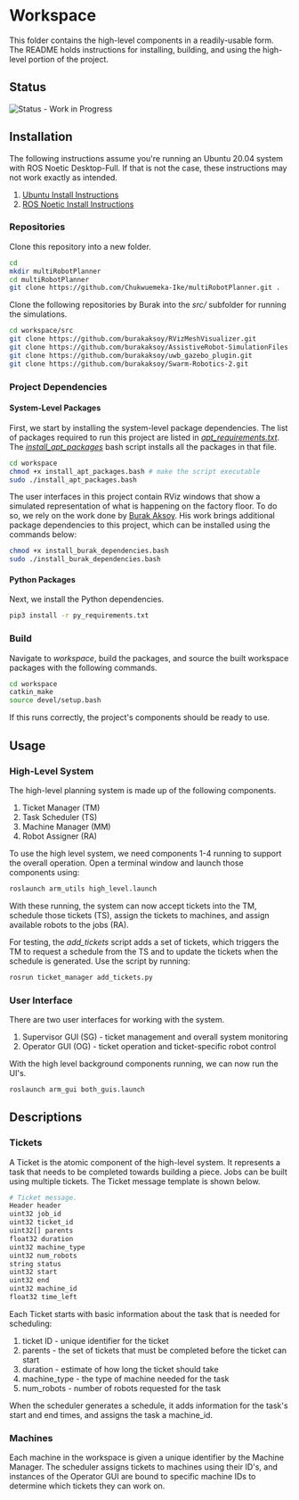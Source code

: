 # Workspace

This folder contains the high-level components in a readily-usable form. The README holds instructions for installing, building, and using the high-level portion of the project.


## Status
![Status - Work in Progress](https://img.shields.io/badge/status-Work%20in%20Progress-yellow)


## Installation
The following instructions assume you're running an Ubuntu 20.04 system with ROS Noetic Desktop-Full. If that is not the case, these instructions may not work exactly as intended.
1. [Ubuntu Install Instructions](https://ubuntu.com/tutorials/install-ubuntu-desktop#1-overview)
2. [ROS Noetic Install Instructions](https://wiki.ros.org/noetic/Installation/Ubuntu)

### Repositories
Clone this repository into a new folder.
```bash
cd
mkdir multiRobotPlanner
cd multiRobotPlanner
git clone https://github.com/Chukwuemeka-Ike/multiRobotPlanner.git . 
```

Clone the following repositories by Burak into the *src/* subfolder for running the simulations.
```bash
cd workspace/src
git clone https://github.com/burakaksoy/RVizMeshVisualizer.git
git clone https://github.com/burakaksoy/AssistiveRobot-SimulationFiles.git
git clone https://github.com/burakaksoy/uwb_gazebo_plugin.git
git clone https://github.com/burakaksoy/Swarm-Robotics-2.git
```

### Project Dependencies
#### System-Level Packages
First, we start by installing the system-level package dependencies. The list of packages required to run this project are listed in *[apt_requirements.txt](https://github.com/Chukwuemeka-Ike/multiRobotPlanner/blob/master/workspace/apt_requirements.txt)*. The *[install_apt_packages](https://github.com/Chukwuemeka-Ike/multiRobotPlanner/blob/master/workspace/install_apt_packages.bash)* bash script installs all the packages in that file.

```bash
cd workspace
chmod +x install_apt_packages.bash # make the script executable
sudo ./install_apt_packages.bash
```

The user interfaces in this project contain RViz windows that show a simulated representation of what is happening on the factory floor. To do so, we rely on the work done by [Burak Aksoy](https://github.com/burakaksoy). His work brings additional package dependencies to this project, which can be installed using the commands below:
```bash
chmod +x install_burak_dependencies.bash
sudo ./install_burak_dependencies.bash
```

#### Python Packages
Next, we install the Python dependencies.
```bash
pip3 install -r py_requirements.txt
```

### Build
Navigate to *workspace*, build the packages, and source the built workspace packages with the following commands.
```bash
cd workspace
catkin_make
source devel/setup.bash
```
If this runs correctly, the project's components should be ready to use.

## Usage
### High-Level System
The high-level planning system is made up of the following components.
1. Ticket Manager (TM)
2. Task Scheduler (TS)
3. Machine Manager (MM)
4. Robot Assigner (RA)

To use the high level system, we need components 1-4 running to support the overall operation. Open a terminal window and launch those components using:
```bash
roslaunch arm_utils high_level.launch
```

With these running, the system can now accept tickets into the TM, schedule those tickets (TS), assign the tickets to machines, and assign available robots to the jobs (RA).

For testing, the *add_tickets* script adds a set of tickets, which triggers the TM to request a schedule from the TS and to update the tickets when the schedule is generated. Use the script by running:
```bash
rosrun ticket_manager add_tickets.py
```


### User Interface
There are two user interfaces for working with the system.
1. Supervisor GUI (SG) - ticket management and overall system monitoring
2. Operator GUI (OG) - ticket operation and ticket-specific robot control

With the high level background components running, we can now run the UI's.
```bash
roslaunch arm_gui both_guis.launch
```

## Descriptions
### Tickets
A Ticket is the atomic component of the high-level system. It represents a task that needs to be completed towards building a piece. Jobs can be built using multiple tickets. The Ticket message template is shown below.
```bash
# Ticket message.
Header header
uint32 job_id
uint32 ticket_id
uint32[] parents
float32 duration
uint32 machine_type
uint32 num_robots
string status
uint32 start
uint32 end
uint32 machine_id 
float32 time_left
```
Each Ticket starts with basic information about the task that is needed for scheduling:
1. ticket ID - unique identifier for the ticket
2. parents - the set of tickets that must be completed before the ticket can start
3. duration - estimate of how long the ticket should take
4. machine_type - the type of machine needed for the task
5. num_robots - number of robots requested for the task

When the scheduler generates a schedule, it adds information for the task's start and end times, and assigns the task a machine_id.

### Machines
Each machine in the workspace is given a unique identifier by the Machine Manager. The scheduler assigns tickets to machines using their ID's, and instances of the Operator GUI are bound to specific machine IDs to determine which tickets they can work on.